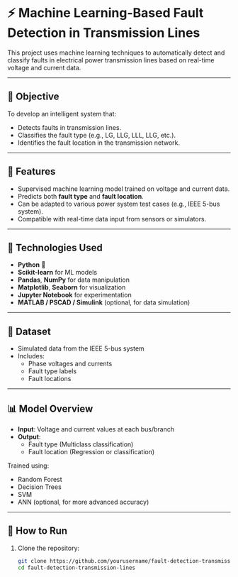 # ⚡ Machine Learning-Based Fault Detection in Transmission Lines

This project uses machine learning techniques to automatically detect and classify faults in electrical power transmission lines based on real-time voltage and current data.

---

## 📌 Objective

To develop an intelligent system that:
- Detects faults in transmission lines.
- Classifies the fault type (e.g., LG, LLG, LLL, LLG, etc.).
- Identifies the fault location in the transmission network.

---

## 🔧 Features

- Supervised machine learning model trained on voltage and current data.
- Predicts both **fault type** and **fault location**.
- Can be adapted to various power system test cases (e.g., IEEE 5-bus system).
- Compatible with real-time data input from sensors or simulators.

---

## 🧠 Technologies Used

- **Python** 🐍
- **Scikit-learn** for ML models
- **Pandas**, **NumPy** for data manipulation
- **Matplotlib**, **Seaborn** for visualization
- **Jupyter Notebook** for experimentation
- **MATLAB / PSCAD / Simulink** (optional, for data simulation)

---

## 📁 Dataset

- Simulated data from the IEEE 5-bus system
- Includes:
  - Phase voltages and currents
  - Fault type labels
  - Fault locations

---

## 📊 Model Overview

- **Input**: Voltage and current values at each bus/branch
- **Output**:
  - Fault type (Multiclass classification)
  - Fault location (Regression or classification)

Trained using:
- Random Forest
- Decision Trees
- SVM
- ANN (optional, for more advanced accuracy)

---

## 🚀 How to Run

1. Clone the repository:
   ```bash
   git clone https://github.com/yourusername/fault-detection-transmission-lines.git
   cd fault-detection-transmission-lines
